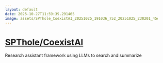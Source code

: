 ```yaml
---
layout: default
date: 2025-10-27T11:59:39.291465
image: assets/SPThole_CoexistAI_20251025_191036_752_20251025_230201_45da5e--20251026T010218056--cropped.png
---
```


# [SPThole/CoexistAI](https://github.com/SPThole/CoexistAI/)

Research assistant framework using LLMs to search and summarize
